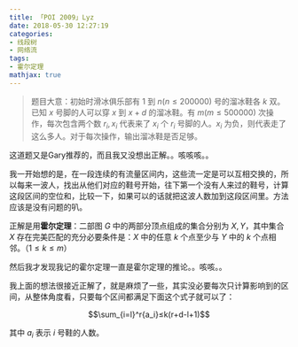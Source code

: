 ```yaml
---
title: 「POI 2009」Lyz
date: 2018-05-30 12:27:19
categories:
- 线段树
- 网络流
tags:
- 霍尔定理
mathjax: true
---
```


> 题目大意：初始时滑冰俱乐部有 $1$ 到 $n(n≤200000)$ 号的溜冰鞋各 $k$ 双。已知 $x$ 号脚的人可以穿 $x$ 到 $x+d$ 的溜冰鞋。有 $m(m≤500000)$ 次操作，每次包含两个数 $r_i,x_i$ 代表来了 $x_i$ 个 $r_i$ 号脚的人。$x_i$ 为负，则代表走了这么多人。对于每次操作，输出溜冰鞋是否足够。

这道题又是Gary推荐的，而且我又没想出正解。。咳咳咳。。

我一开始想的是，在一段连续的有流量区间内，这些流一定是可以互相交换的，所以每来一波人，找出从他们对应的鞋号开始，往下第一个没有人来过的鞋号，计算这段区间的空位和，比较一下，如果可以的话就把这波人数加到这段区间里。方法应该是没有问题的叭。

正解是用**霍尔定理**：二部图 $G$ 中的两部分顶点组成的集合分别为 $X,Y$，其中集合 $X$ 存在完美匹配的充分必要条件是：$X$ 中的任意 $k$ 个点至少与 $Y$ 中的 $k$ 个点相邻。（$1≤k≤m$）

然后我才发现我记的霍尔定理一直是霍尔定理的推论。。咳咳。。

我上面的想法很接近正解了，就是麻烦了一些，其实没必要每次只计算影响到的区间，从整体角度看，只要每个区间都满足下面这个式子就可以了：

$$\sum_{i=l}^r{a_i}≤k(r+d-l+1)$$

其中 $a_i$ 表示 $i$ 号鞋的人数。
